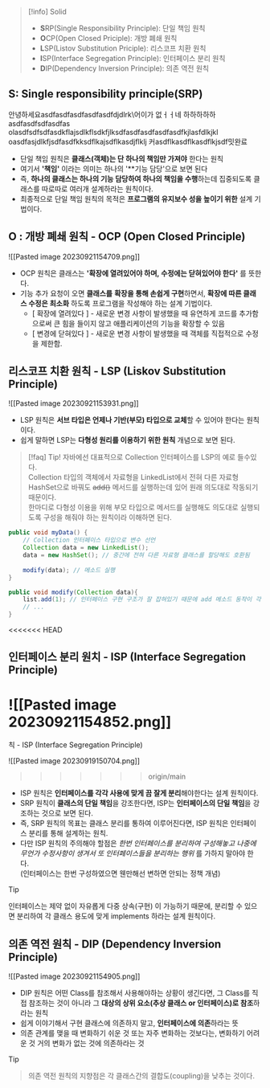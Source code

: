 >[!info] Solid
>- **S**RP(Single Responsibility Principle): 단일 책임 원칙
>-  **O**CP(Open Closed Priciple): 개방 폐쇄 원칙
>-  **L**SP(Listov Substitution Priciple): 리스코프 치환 원칙
>-  **I**SP(Interface Segregation Principle): 인터페이스 분리 원칙
>-  **D**IP(Dependency Inversion Principle): 의존 역전 원칙

## S: Single responsibility principle(SRP)
안녕하세요asdfasdfasdfasdfasdfdjdlrk\\어이가 없ㅓㅓ네
하하하하하asdfasdfsdfasdfas
olasdfsdfsdfasdkflajsdlkflsdkfjlksdfasdfasdfasdfasdfkjlasfdlkjkl
oasdfasjdlkfjsdfasdfkksdflkajsdflkasdjflklj
커asdflkasdflkasdflkjsdf밋완료

- 단일 책임 원칙은 **클래스(객체)는 단 하나의 책임만 가져야** 한다는 원칙
- 여기서 **'책임'** 이라는 의미는 하나의 '**기능 담당'으로 보면 된다
- 즉, **하나의 클래스는 하나의 기능 담당하여 하나의 책임을 수행**하는데 집중되도록 클래스를 따로따로 여러개 설계하라는 원칙이다.
-  최종적으로 단일 책임 원칙의 목적은 **프로그램의 유지보수 성을 높이기 위한** 설계 기법이다.


## O : 개방 폐쇄 원칙 - OCP (Open Closed Principle)
![[Pasted image 20230921154709.png]]

 - OCP 원칙은 클래스는 **'확장에 열려있어야 하며, 수정에는 닫혀있어야 한다'** 를 뜻한다.
 -  기능 추가 요청이 오면 **클래스를** **확장을 통해 손쉽게 구현**하면서, **확장에 따른 클래스 수정은 최소화** 하도록 프로그램을 작성해야 하는 설계 기법이다.
    - [ 확장에 열려있다 ] - 새로운 변경 사항이 발생했을 때 유연하게 코드를 추가함으로써 큰 힘을 들이지 않고 애플리케이션의 기능을 확장할 수 있음
    - [ 변경에 닫혀있다 ] - 새로운 변경 사항이 발생했을 때 객체를 직접적으로 수정을 제한함.


## 리스코프 치환 원칙 - LSP (Liskov Substitution Principle)
![[Pasted image 20230921153931.png]]
- LSP 원칙은 **서브 타입은 언제나 기반(부모) 타입으로 교체**할 수 있어야 한다는 원칙이다.
-  쉽게 말하면 LSP는 **다형성 원리를 이용하기 위한 원칙** 개념으로 보면 된다.

>[!faq] Tip!
>자바에선 대표적으로 Collection 인터페이스를 LSP의 예로 들수있다.  
>Collection 타입의 객체에서 자료형을 LinkedList에서 전혀 다른 자료형 HashSet으로 바꿔도 ~~add()~~ 메서드를 실행하는데 있어 원래 의도대로 작동되기 때문이다.  
  한마디로 다형성 이용을 위해 부모 타입으로 메서드를 실행해도 의도대로 실행되도록 구성을 해줘야 하는 원칙이라 이해하면 된다.

```` java
public void myData() {
	// Collection 인터페이스 타입으로 변수 선언
    Collection data = new LinkedList();
    data = new HashSet(); // 중간에 전혀 다른 자료형 클래스를 할당해도 호환됨
    
    modify(data); // 메소드 실행
}

public void modify(Collection data){
    list.add(1); // 인터페이스 구현 구조가 잘 잡혀있기 때문에 add 메소드 동작이 각기 자료형에 맞게 보장됨
    // ...
}
````
<<<<<<< HEAD



## 인터페이스 분리 원치 - ISP (Interface Segregation Principle)
![[Pasted image 20230921154852.png]]
=======
칙 - ISP (Interface Segregation Principle)

![[Pasted image 20230919150704.png]]
>>>>>>> origin/main
- ISP 원칙은 **인터페이스를 각각 사용에 맞게 끔 잘게 분리**해야한다는 설계 원칙이다.
- SRP 원칙이 **클래스의 단일 책임**을 강조한다면, ISP는 **인터페이스의 단일 책임**을 강조하는 것으로 보면 된다.  
- 즉, SRP 원칙의 목표는 클래스 분리를 통하여 이루어진다면, ISP 원칙은 인터페이스 분리를 통해 설계하는 원칙.  
- 다만 ISP 원칙의 주의해야 할점은 *한번 인터페이스를 분리하여 구성해놓고 나중에 무언가 수정사항이 생겨서 또 인터페이스들을 분리하는 행위* 를 가하지 말아야 한다.  
    (인터페이스는 한번 구성하였으면 웬만해선 변하면 안되는 정책 개념)

>[!tip]
>인터페이스는 제약 없이 자유롭게 다중 상속(구현) 이 가능하기  때문에, 분리할 수 있으면 분리하여 각 클래스 용도에 맞게 implements 하라는 설계 원칙이다.

## 의존 역전 원칙 - DIP (Dependency Inversion Principle)
![[Pasted image 20230921154905.png]]

- DIP 원칙은 어떤 Class를 참조해서 사용해야하는 상황이 생긴다면, 그 Class를 직접 참조하는 것이 아니라 그 **대상의 상위 요소(추상 클래스 or 인터페이스)로 참조**하라는 원칙
- 쉽게 이야기해서 구현 클래스에 의존하지 말고, **인터페이스에 의존**하라는 뜻
- 의존 관계를 맺을 때 변화하기 쉬운 것 또는 자주 변화하는 것보다는, 변화하기 어려운 것 거의 변화가 없는 것에 의존하라는 것
>[!tip]
>> 의존 역전 원칙의 지향점은 각 클래스간의 결합도(coupling)을 낮추는 것이다.



